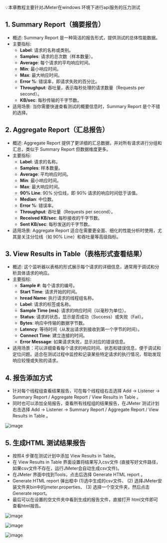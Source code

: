 💡本章教程主要针对JMeter在windows 环境下进行api服务的压力测试
## 1. Summary Report（摘要报告）
- 概述: Summary Report 是一种简洁的报告形式，提供测试的总体性能数据。
- 主要指标:
  - **Label**: 请求的名称或类别。
  - **Samples**: 请求的总次数（样本数量）。
  - **Average**: 每个请求的平均响应时间。
  - **Min**: 最小响应时间。
  - **Max**: 最大响应时间。
  - **Error %**: 错误率，即请求失败的百分比。
  - **Throughput**: 吞吐量，表示每秒处理的请求数量（Requests per second）。
  - **KB/sec**: 每秒传输的千字节数。
- 适用场景: 当你需要快速查看测试的概要信息时，Summary Report 是个不错的选择。

## 2. Aggregate Report（汇总报告）
- 概述: Aggregate Report 提供了更详细的汇总数据，并对所有请求进行分组和汇总，类似于 Summary Report 但数据维度更多。
- 主要指标:
  - **Label**: 请求的名称。
  - **Samples**: 样本数量。
  - **Average**: 平均响应时间。
  - **Min**: 最小响应时间。
  - **Max**: 最大响应时间。
  - **90% Line**: 90% 分位线，即 90% 请求的响应时间低于该值。
  - **Median**: 中位数。
  - **Error %**: 错误率。
  - **Throughput**: 吞吐量（Requests per second）。
  - **Received KB/sec**: 每秒接收的千字节数。
  - **Sent KB/sec**: 每秒发送的千字节数。
- 适用场景: Aggregate Report 适合在需要更全面、细化的性能分析时使用，尤其是关注分位线（如 90% Line）和吞吐量等高级指标。

## 3. View Results in Table（表格形式查看结果）
- 概述: 这个监听器以表格的形式展示每个请求的详细信息，通常用于调试和分析具体请求的响应。
- 主要指标:
  - **Sample #**: 每个请求的编号。
  - **Start Time**: 请求开始的时间。
  - **hread Name**: 执行请求的线程组名称。
  - **Label**: 请求的标签或名称。
  - **Sample Time (ms)**: 请求的响应时间（以毫秒为单位）。
  - **Status**: 请求的状态，显示是否成功（Success）或失败（Fail）。
  - **Bytes**: 响应中传输的数据字节数。
  - **Latency**: 等待时间（从发出请求到接收到第一个字节的时间）。
  - **Connect Time**: 建立连接的时间。
  - **Error Message**: 如果请求失败，显示对应的错误信息。
- 适用场景：可以详细查看每个请求的响应时间、状态和错误信息，便于调试和定位问题。适合在测试过程中监控和记录某些特定请求的执行情况，帮助发现响应较慢或失败的请求。

## 4. 报告添加方式
- 针对每个线程组查看结果报告，可在每个线程组右击选择 Add -> Listener -> Summary Report / Aggregate Report / View Results in Table 。
- 同时也可以添加全局报告，查看所有线程组的结果报告，在JMeter 测试计划右击选择 Add -> Listener -> Summary Report / Aggregate Report / View Results in Table 。

![image](https://github.com/user-attachments/assets/4b172037-265d-4074-9a5c-82c6db18b6c8)

## 5. 生成HTML 测试结果报告
- 按照4 步骤在测试计划中添加 View Results in Table。
- 在 View Results in Table 界面设置将结果写入csv文件 (直接写好文件路径，如果csv文件不存在，运行JMeter会自动生成csv文件)。
- 在JMeter 界面中找到Tools，点击后选择 Generate HTML report 。
- Generate HTML report 弹出框中 (1)选中生成的csv文件、 (2) 选择JMeter安装文件夹bin中的jmeter.properties、 (3) 选择一个空文件夹，然后点击Generate report。
- 最后可以在设置的空文件夹中看到生成的报告文件，直接打开 html文件即可查看html报告。

![image](https://github.com/user-attachments/assets/23dddc75-b31b-477d-af39-5ae87ff8ff08)

![image](https://github.com/user-attachments/assets/3ee40b18-631c-4482-8b08-c34ed8457391)

![image](https://github.com/user-attachments/assets/987d7c23-bd34-4575-8c4e-b7648b97a372)





